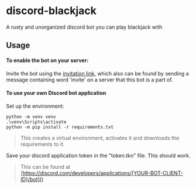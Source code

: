 # discord-blackjack
 A rusty and unorganized discord bot you can play blackjack with
 
## Usage
#### To enable the bot on your server: 
Invite the bot using the [invitation link](https://discord.com/oauth2/authorize?client_id=676422935933878282&scope=bot), which also can be found by sending a message containing word 'invite' on a server that this bot is a part of.

#### To use your own Discord bot application
Set up the environment:
```
python -m venv venv
.\venv\Scripts\activate
python -m pip install -r requirements.txt
```
> This creates a virtual environment, activates it and downloads the requirements to it.

Save your discord application token in the "token.tkn" file. This should work.
> This can be found at [https://discord.com/developers/applications/{YOUR-BOT-CLIENT-ID}/bot]()
